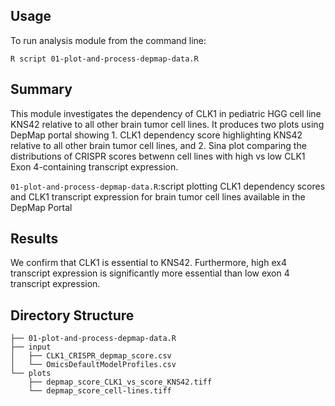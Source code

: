 ## Usage

To run analysis module from the command line:

```
R script 01-plot-and-process-depmap-data.R
```
## Summary
This module investigates the dependency of CLK1 in pediatric HGG cell line KNS42 relative to all other brain tumor cell lines. It produces two plots using DepMap portal showing 1. CLK1 dependency score highlighting KNS42 relative to all other brain tumor cell lines, and 2. Sina plot comparing the distributions of CRISPR scores betwenn cell lines with high vs low CLK1 Exon 4-containing transcript expression.

```01-plot-and-process-depmap-data.R```:script plotting CLK1 dependency scores and CLK1 transcript expression for brain tumor cell lines available in the DepMap Portal

## Results
We confirm that CLK1 is essential to KNS42. Furthermore, high ex4 transcript expression is significantly more essential than low exon 4 transcript expression.

## Directory Structure
```
├── 01-plot-and-process-depmap-data.R
├── input
│   ├── CLK1_CRISPR_depmap_score.csv
│   └── OmicsDefaultModelProfiles.csv
└── plots
    ├── depmap_score_CLK1_vs_score_KNS42.tiff
    └── depmap_score_cell-lines.tiff
```
